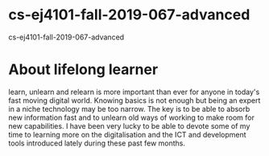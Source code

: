 # cs-ej4101-fall-2019-067-advanced
cs-ej4101-fall-2019-067-advanced

# About lifelong learner
learn, unlearn and relearn is more important than ever for anyone in today's fast moving digital world. Knowing basics is not enough but being an expert in a niche technology may be too narrow. The key is to be able to absorb new information fast and to unlearn old ways of working to make room for new capabilities. I have been very lucky to be able to devote some of my time to learning more on the digitalisation and the ICT and development tools introduced lately during these past few months.
